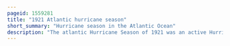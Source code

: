 ```yaml
---
pageid: 1559281
title: "1921 Atlantic hurricane season"
short_summary: "Hurricane season in the Atlantic Ocean"
description: "The atlantic Hurricane Season of 1921 was an active Hurricane Season with 12 tropical Cyclones creating. Among them, seven became tropical storms, of which five strengthened into hurricanes. Furthermore, two of these strengthened into a major Hurricane, Category 3 or higher on the modern-day Saffir–Simpson Hurricane Wind Scale, the most since the 1917 Season. The first System, a tropical Depression, developed on June 1, while the last, a tropical Storm, dissipated on November 25. Three tropical Storms co-existed during the Season."
---
```

